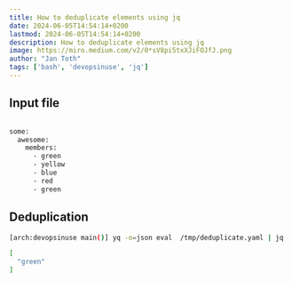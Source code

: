 ```yaml
---
title: How to deduplicate elements using jq
date: 2024-06-05T14:54:14+0200
lastmod: 2024-06-05T14:54:14+0200
description: How to deduplicate elements using jq
image: https://miro.medium.com/v2/0*sV8pi5txXJiFOJfJ.png
author: "Jan Toth"
tags: ['bash', 'devopsinuse', 'jq']
---
```


## Input file

```bash

some:
  awesome:
    members:
      - green
      - yellow
      - blue
      - red
      - green
```

## Deduplication

```bash
[arch:devopsinuse main()] yq -o=json eval  /tmp/deduplicate.yaml | jq '.some.awesome.members  | group_by(.) | map(select(length>1) | .[0])'

[
  "green"
]
```


